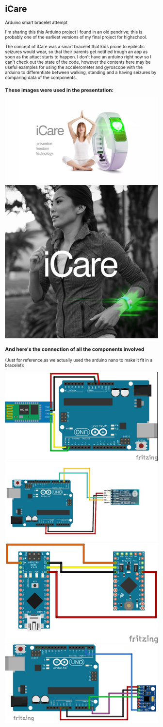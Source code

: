 # iCare
Arduino smart bracelet attempt

I'm sharing this this Arduino project I found in an old pendrive; this is probably one of the earliest versions of 
my final project for highschool. 

The concept of iCare was a smart bracelet that kids prone to epilectic seizures would wear, so that their parents get
notified trough an app as soon as the attact starts to happen. 
I don't have an arduino right now so I can't check out the state of the code, however the contents here may be useful
examples for using the accelerometer and gyroscope with the arduino to differentiate between walking, standing
and a having seizures by comparing data of the components.

### These images were used in the presentation: 
<p align="center">
  <img src="images/01small.jpg"/>
   <img src="images/02small.jpg"/>
</p>

### And here's the connection of all the components involved
(Just for reference,as we actually used the arduino nano to make it fit in a bracelet):
<p align="center">
  <img src="images/05-hc06-fritzing.jpg"/>
   <img src="images/Arduino-BT.jpg"/>
  <img src="images/arduinos.png"/>
  <img src="images/MPU-6050-Board-GY-521-UNOfzz_bb.png"/>
</p>
